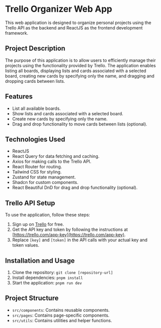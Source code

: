 # Trello Organizer Web App

This web application is designed to organize personal projects using the Trello API as the backend and ReactJS as the frontend development framework.

## Project Description

The purpose of this application is to allow users to efficiently manage their projects using the functionality provided by Trello. The application enables listing all boards, displaying lists and cards associated with a selected board, creating new cards by specifying only the name, and dragging and dropping cards between lists.

## Features

- List all available boards.
- Show lists and cards associated with a selected board.
- Create new cards by specifying only the name.
- Drag and drop functionality to move cards between lists (optional).

## Technologies Used

- ReactJS
- React Query for data fetching and caching.
- Axios for making calls to the Trello API.
- React Router for routing.
- Tailwind CSS for styling.
- Zustand for state management.
- Shadcn for custom components.
- React Beautiful DnD for drag and drop functionality (optional).

## Trello API Setup

To use the application, follow these steps:

1. Sign up on [Trello](https://trello.com) for free.
2. Get the API key and token by following the instructions at [https://trello.com/app-key](https://trello.com/app-key).
3. Replace `[key]` and `[token]` in the API calls with your actual key and token values.

## Installation and Usage

1. Clone the repository: `git clone [repository-url]`
2. Install dependencies: `pnpm install`
3. Start the application: `pnpm run dev`

## Project Structure

- `src/components`: Contains reusable components.
- `src/pages`: Contains page-specific components.
- `src/utils`: Contains utilities and helper functions.
